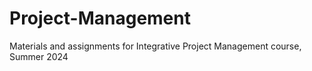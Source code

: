 # Project-Management
Materials and assignments for Integrative Project Management course, Summer 2024
